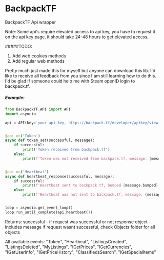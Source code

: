 # BackpackTF
BackpackTF Api wrapper

Note: Some api's require elevated access to api key, you have to request it on the api key page, 
      it should take 24-48 hours to get elevated access.



#####TODO:
1. Add web cookies methods
2. Add regular web methods

Pretty much just made this for myself but anyone can download this lib.
I'd like to receive all feedback from you since I'am still learning how to do this.
I'd be glad if someone could help me with Steam openID login to backpack.tf.

##### Example: 
```python
from BackpackTF.API import API
import asyncio

api = API(key='your api key, https://backpack.tf/developer/apikey/view')


@api.on('Token')
async def token_set(successful, message):
    if successful:
        print('Token received from backpack.tf')
    else:
        print(f'Token was not received from backpack.tf, message: {message.message}')


@api.on('Heartbeat')
async def heartbeat_response(successful, message):
    if successful:
        print(f'Heartbeat sent to backpack.tf, bumped {message.bumped}')
    else:
        print(f'Heartbeat was not sent to backpack.tf, message: {message.message}')


loop = asyncio.get_event_loop()
loop.run_until_complete(api.heartbeat())

```
Returns:
successful - if request was successful or not
response object - includes message if request wasnt successful, check Objects folder for all objects

All available events: 
"Token", "Heartbeat", "ListingsCreated", "ListingsDeleted", "MyListings", "IGetPrices", "IGetCurrencies", "IGetUserInfo", "IGetPriceHistory", "ClassifiedsSearch", "IGetSpecialItems"